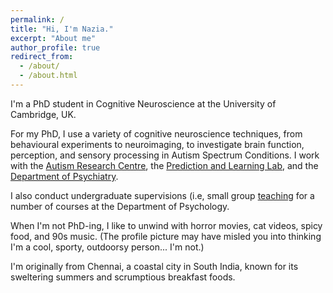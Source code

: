 ```yaml
---
permalink: /
title: "Hi, I'm Nazia."
excerpt: "About me"
author_profile: true
redirect_from: 
  - /about/
  - /about.html
---
```


I'm a PhD student in Cognitive Neuroscience at the University of Cambridge, UK.

For my PhD, I use a variety of cognitive neuroscience techniques, from behavioural experiments to neuroimaging, to investigate brain function, perception, and sensory processing in Autism Spectrum Conditions. I work with the [Autism Research Centre](http://www.autismresearchcentre.com/), the [Prediction and Learning Lab](https://www.lawsonlab.co.uk/), and the [Department of Psychiatry](https://www.psychiatry.cam.ac.uk/).

I also conduct undergraduate supervisions (i.e, small group [teaching](https://naziajassim.github.io/teaching/) for a number of courses at the Department of Psychology.

When I'm not PhD-ing, I like to unwind with horror movies, cat videos, spicy food, and 90s music. (The profile picture may have misled you into thinking I'm a cool, sporty, outdoorsy person... I'm not.)

I'm originally from Chennai, a coastal city in South India, known for its sweltering summers and scrumptious breakfast foods.
